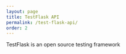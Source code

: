 ```yaml
---
layout: page
title: TestFlask API
permalink: /test-flask-api/
order: 2
---
```


TestFlask is an open source testing framework